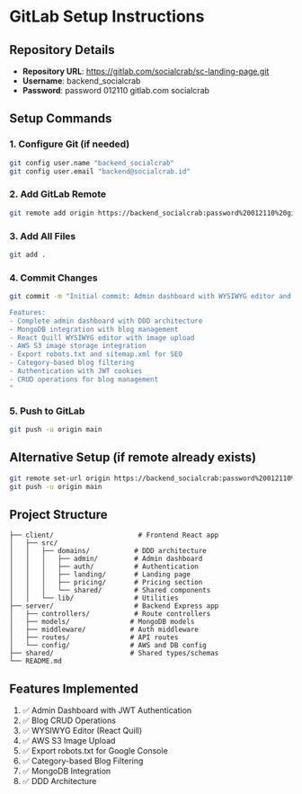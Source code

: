 # GitLab Setup Instructions

## Repository Details
- **Repository URL**: https://gitlab.com/socialcrab/sc-landing-page.git
- **Username**: backend_socialcrab
- **Password**: password 012110 gitlab.com socialcrab

## Setup Commands

### 1. Configure Git (if needed)
```bash
git config user.name "backend_socialcrab"
git config user.email "backend@socialcrab.id"
```

### 2. Add GitLab Remote
```bash
git remote add origin https://backend_socialcrab:password%20012110%20gitlab.com%20socialcrab@gitlab.com/socialcrab/sc-landing-page.git
```

### 3. Add All Files
```bash
git add .
```

### 4. Commit Changes
```bash
git commit -m "Initial commit: Admin dashboard with WYSIWYG editor and AWS S3 integration

Features:
- Complete admin dashboard with DDD architecture
- MongoDB integration with blog management
- React Quill WYSIWYG editor with image upload
- AWS S3 image storage integration
- Export robots.txt and sitemap.xml for SEO
- Category-based blog filtering
- Authentication with JWT cookies
- CRUD operations for blog management
"
```

### 5. Push to GitLab
```bash
git push -u origin main
```

## Alternative Setup (if remote already exists)
```bash
git remote set-url origin https://backend_socialcrab:password%20012110%20gitlab.com%20socialcrab@gitlab.com/socialcrab/sc-landing-page.git
git push -u origin main
```

## Project Structure
```
├── client/                     # Frontend React app
│   ├── src/
│   │   ├── domains/           # DDD architecture
│   │   │   ├── admin/         # Admin dashboard
│   │   │   ├── auth/          # Authentication
│   │   │   ├── landing/       # Landing page
│   │   │   ├── pricing/       # Pricing section
│   │   │   └── shared/        # Shared components
│   │   └── lib/               # Utilities
├── server/                    # Backend Express app
│   ├── controllers/           # Route controllers
│   ├── models/               # MongoDB models
│   ├── middleware/           # Auth middleware
│   ├── routes/               # API routes
│   └── config/               # AWS and DB config
├── shared/                   # Shared types/schemas
└── README.md
```

## Features Implemented
1. ✅ Admin Dashboard with JWT Authentication
2. ✅ Blog CRUD Operations
3. ✅ WYSIWYG Editor (React Quill)
4. ✅ AWS S3 Image Upload
5. ✅ Export robots.txt for Google Console
6. ✅ Category-based Blog Filtering
7. ✅ MongoDB Integration
8. ✅ DDD Architecture